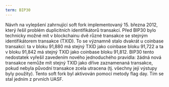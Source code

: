 ```yaml
---
term: BIP30
---
```


Návrh na vylepšení zahrnující soft fork implementovaný 15. března 2012, který řešil problém duplicitních identifikátorů transakcí. Před BIP30 bylo technicky možné mít v blockchainu dvě různé transakce se stejným identifikátorem transakce (TXID). To se významně stalo dvakrát u coinbase transakcí: ta v bloku 91,880 má stejný TXID jako coinbase bloku 91,722 a ta v bloku 91,842 má stejný TXID jako coinbase bloku 91,812. BIP30 tento nedostatek vyřešil zavedením nového jednoduchého pravidla: žádná nová transakce nemůže mít stejný TXID jako dříve zaznamenaná transakce, pokud nebyla původní transakce zcela utracena (tj. všechny její výstupy byly použity). Tento soft fork byl aktivován pomocí metody flag day. Tím se stal jedním z prvních UASF.